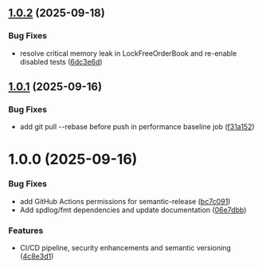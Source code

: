 ## [1.0.2](https://github.com/chizy7/PinnacleMM/compare/v1.0.1...v1.0.2) (2025-09-18)


### Bug Fixes

* resolve critical memory leak in LockFreeOrderBook and re-enable disabled tests ([6dc3e6d](https://github.com/chizy7/PinnacleMM/commit/6dc3e6de76f23405e40f5dfee73a56441d9a476c))

## [1.0.1](https://github.com/chizy7/PinnacleMM/compare/v1.0.0...v1.0.1) (2025-09-16)


### Bug Fixes

* add git pull --rebase before push in performance baseline job ([f31a152](https://github.com/chizy7/PinnacleMM/commit/f31a1525fc223fb5e7e2b85975457eb1f8f3d494))

# 1.0.0 (2025-09-16)


### Bug Fixes

* add GitHub Actions permissions for semantic-release ([bc7c091](https://github.com/chizy7/PinnacleMM/commit/bc7c09176e2ea3b4974403f78c214a73e7c3859d))
* Add spdlog/fmt dependencies and update documentation ([06e7dbb](https://github.com/chizy7/PinnacleMM/commit/06e7dbbc91bf8367ac7e2fca05a969ad81e3bdd9))


### Features

* CI/CD pipeline, security enhancements and semantic versioning ([4c8e3d1](https://github.com/chizy7/PinnacleMM/commit/4c8e3d18c85d8a141417893ef5c25c9e3ccade4f))
